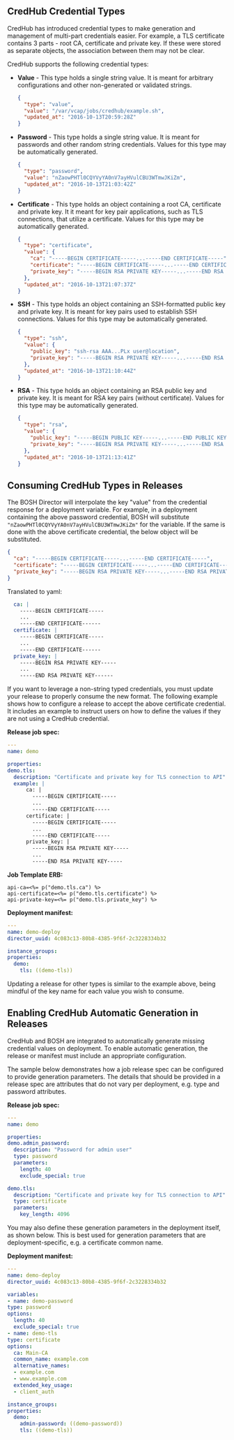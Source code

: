 ## CredHub Credential Types

CredHub has introduced credential types to make generation and management of multi-part credentials easier. For example, a TLS certificate contains 3 parts - root CA, certificate and private key. If these were stored as separate objects, the association between them may not be clear.

CredHub supports the following credential types: 

* **Value** - This type holds a single string value. It is meant for arbitrary configurations and other non-generated or validated strings. 

  ```json
  {
    "type": "value",
    "value": "/var/vcap/jobs/credhub/example.sh",
    "updated_at": "2016-10-13T20:59:28Z"
  }
  ```

* **Password** - This type holds a single string value. It is meant for passwords and other random string credentials. Values for this type may be automatically generated. 

  ```json
  {
    "type": "password",
    "value": "nZaowPHTl0CQYVyYA0nV7ayHVulCBU3WTmwJKiZm",
    "updated_at": "2016-10-13T21:03:42Z"
  }
  ```

* **Certificate** - This type holds an object containing a root CA, certificate and private key. It it meant for key pair applications, such as TLS connections, that utilize a certificate. Values for this type may be automatically generated. 

  ```json
  {
    "type": "certificate",
    "value": {
      "ca": "-----BEGIN CERTIFICATE-----...-----END CERTIFICATE-----",
      "certificate": "-----BEGIN CERTIFICATE-----...-----END CERTIFICATE-----",
      "private_key": "-----BEGIN RSA PRIVATE KEY-----...-----END RSA PRIVATE KEY-----"
    },
    "updated_at": "2016-10-13T21:07:37Z"
  }
  ```

* **SSH** - This type holds an object containing an SSH-formatted public key and private key. It is meant for key pairs used to establish SSH connections. Values for this type may be automatically generated. 

  ```json
  {
    "type": "ssh",
    "value": {
      "public_key": "ssh-rsa AAA...PLx user@location",
      "private_key": "-----BEGIN RSA PRIVATE KEY-----...-----END RSA PRIVATE KEY-----"
    },
    "updated_at": "2016-10-13T21:10:44Z"
  }
  ```

* **RSA** - This type holds an object containing an RSA public key and private key. It is meant for RSA key pairs (without certificate). Values for this type may be automatically generated. 

  ```json
  {
    "type": "rsa",
    "value": {
      "public_key": "-----BEGIN PUBLIC KEY-----...-----END PUBLIC KEY-----",
      "private_key": "-----BEGIN RSA PRIVATE KEY-----...-----END RSA PRIVATE KEY-----"
    },
    "updated_at": "2016-10-13T21:13:41Z"
  }
  ```

## Consuming CredHub Types in Releases

The BOSH Director will interpolate the key "value" from the credential response for a deployment variable. For example, in a deployment containing the above password credential, BOSH will substitute `"nZaowPHTl0CQYVyYA0nV7ayHVulCBU3WTmwJKiZm"` for the variable. If the same is done with the above certificate credential, the below object will be substituted. 

```json
{
  "ca": "-----BEGIN CERTIFICATE-----...-----END CERTIFICATE-----",
  "certificate": "-----BEGIN CERTIFICATE-----...-----END CERTIFICATE-----",
  "private_key": "-----BEGIN RSA PRIVATE KEY-----...-----END RSA PRIVATE KEY-----"
}
```

Translated to yaml:
```yaml
  ca: |
    -----BEGIN CERTIFICATE-----
    ...
    -----END CERTIFICATE------
  certificate: |
    -----BEGIN CERTIFICATE-----
    ...
    -----END CERTIFICATE------
  private_key: |
    -----BEGIN RSA PRIVATE KEY-----
    ...
    -----END RSA PRIVATE KEY------
```

If you want to leverage a non-string typed credentials, you must update your release to properly consume the new format. The following example shows how to configure a release to accept the above certificate credential. It includes an example to instruct users on how to define the values if they are not using a CredHub credential. 

**Release job spec:**
  ```yml
---
name: demo

properties:
  demo.tls:
    description: "Certificate and private key for TLS connection to API"
    example: |
        ca: |
          -----BEGIN CERTIFICATE-----
          ...
          -----END CERTIFICATE-----
        certificate: | 
          -----BEGIN CERTIFICATE-----
          ...
          -----END CERTIFICATE-----
        private_key: |
          -----BEGIN RSA PRIVATE KEY-----
          ...
          -----END RSA PRIVATE KEY-----
  ```

**Job Template ERB:**
  ```erb
api-ca=<%= p("demo.tls.ca") %>
api-certificate=<%= p("demo.tls.certificate") %>
api-private-key=<%= p("demo.tls.private_key") %>
  ```

**Deployment manifest:**
  ```yml
---
name: demo-deploy
director_uuid: 4c083c13-80b8-4385-9f6f-2c3228334b32

instance_groups:
  properties:
    demo:
      tls: ((demo-tls))
  ```

Updating a release for other types is similar to the example above, being mindful of the key name for each value you wish to consume. 

## Enabling CredHub Automatic Generation in Releases

CredHub and BOSH are integrated to automatically generate missing credential values on deployment. To enable automatic generation, the release or manifest must include an appropriate configuration. 

The sample below demonstrates how a job release spec can be configured to provide generation parameters. The details that should be provided in a release spec are attributes that do not vary per deployment, e.g. type and password attributes.

**Release job spec:**
  ```yml
---
name: demo

properties:
  demo.admin_password: 
    description: "Password for admin user"
    type: password
    parameters: 
      length: 40
      exclude_special: true

  demo.tls:
    description: "Certificate and private key for TLS connection to API"
    type: certificate
    parameters: 
      key_length: 4096
  ```

You may also define these generation parameters in the deployment itself, as shown below. This is best used for generation parameters that are deployment-specific, e.g. a certificate common name. 

**Deployment manifest:**
  ```yml
---
name: demo-deploy
director_uuid: 4c083c13-80b8-4385-9f6f-2c3228334b32

variables: 
- name: demo-password
  type: password
  options: 
    length: 40
    exclude_special: true
- name: demo-tls
  type: certificate
  options: 
    ca: Main-CA
    common_name: example.com
    alternative_names: 
    - example.com
    - www.example.com
    extended_key_usage: 
    - client_auth

instance_groups:
  properties:
    demo:
      admin-password: ((demo-password))
      tls: ((demo-tls))
  ```

